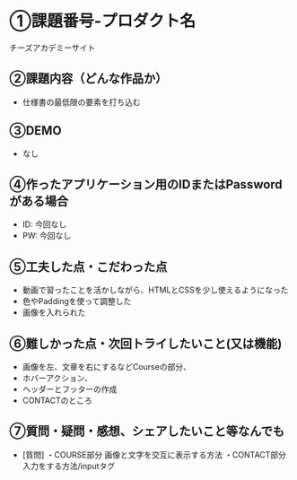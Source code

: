 # ①課題番号-プロダクト名
チーズアカデミーサイト

## ②課題内容（どんな作品か）

- 仕様書の最低限の要素を打ち込む

## ③DEMO
- なし

## ④作ったアプリケーション用のIDまたはPasswordがある場合

- ID: 今回なし
- PW: 今回なし

## ⑤工夫した点・こだわった点

- 動画で習ったことを活かしながら、HTMLとCSSを少し使えるようになった
- 色やPaddingを使って調整した
- 画像を入れられた

## ⑥難しかった点・次回トライしたいこと(又は機能)

- 画像を左、文章を右にするなどCourseの部分、
- ホバーアクション、
- ヘッダーとフッターの作成
- CONTACTのところ

## ⑦質問・疑問・感想、シェアしたいこと等なんでも

- [質問] 
・COURSE部分 画像と文字を交互に表示する方法
・CONTACT部分 入力をする方法/inputタグ
​
